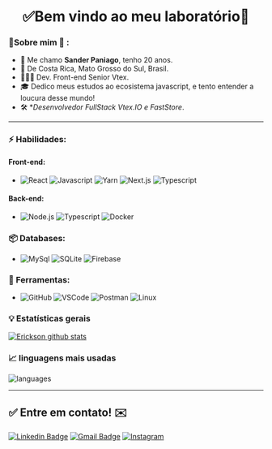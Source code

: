 <h1 align="center"> 
	✅Bem vindo ao meu laboratório🚀
</h1>

### 👦Sobre mim :seedling: : 
- 👋 Me chamo **Sander Paniago**, tenho 20 anos.
- 📌 De Costa Rica, Mato Grosso do Sul, Brasil.
- 👨🏻‍💻 Dev. Front-end Senior Vtex.
- 🎓 Dedico meus estudos ao ecosistema javascript, e tento entender a loucura desse mundo! 
- 🛠️ **Desenvolvedor FullStack Vtex.IO e FastStore*.

<hr>

### ⚡ Habilidades:
#### Front-end:
- ![React](https://img.shields.io/badge/-ReactJs-61DAFB?&logo=react&logoColor=000000) ![Javascript](https://img.shields.io/badge/-Javascript-F7DF1E?&logo=javascript&logoColor=000000) ![Yarn](https://img.shields.io/badge/-Yarn-2C8EBB?&logo=yarn&logoColor=FFFFFF) ![Next.js](https://img.shields.io/badge/-Next.js-000000?&logo=next.js&logoColor=FFFFFF) ![Typescript](https://img.shields.io/badge/-typescript-3178C6?&logo=typescript&logoColor=FFFFFF)

#### Back-end:
- ![Node.js](https://img.shields.io/badge/-Node.js-339933?&logo=node.js&logoColor=FFFFFF) ![Typescript](https://img.shields.io/badge/-typescript-3178C6?&logo=typescript&logoColor=FFFFFF) ![Docker](https://img.shields.io/badge/-Docker-2496ED?&logo=docker&logoColor=FFFFFF)

### 📦 Databases:
- ![MySql](https://img.shields.io/badge/-MySql-003B57?&logo=MySQL&logoColor=FFFFFF) ![SQLite](https://img.shields.io/badge/-SQLite-4479A1?&logo=sqlite&logoColor=FFFFFF) ![Firebase](https://img.shields.io/badge/-Firebase-FFCA28?&logo=firebase&logoColor=FFFFFF) 


### 🧰 Ferramentas:
- ![GitHub](https://img.shields.io/badge/-GitHub-181717?&logo=GitHub&logoColor=FFFFFF) ![VSCode](https://img.shields.io/badge/-VSCode-007ACC?&logo=Visual%20Studio%20Code&logoColor=FFFFFF) ![Postman](https://img.shields.io/badge/-Postman-FF6C37?&logo=Postman&logoColor=FFFFFF) ![Linux](https://img.shields.io/badge/-Linux-FCC624?&logo=Linux&logoColor=FFFFFF) 


### :bulb:  Estatísticas gerais 
 
[![Erickson github stats](https://github-readme-stats.vercel.app/api?username=sanderpaniago&theme=cobalt&show_icons=true)](https://github.com/sanderpaniago/github-readme-stats)

### 📈  linguagens mais usadas 
![languages](https://github-readme-stats.vercel.app/api/top-langs/?username=sanderpaniago&hide=scss,vba,jupyterNotebook&layout=compact&theme=cobalt&title_color=2ED3EA)

<hr>

## ✅ Entre em contato! ✉️

[![Linkedin Badge](https://img.shields.io/badge/-LinkedIn-blue?style=flat-square&logo=Linkedin&logoColor=white&link=https://linkedin.com/in/sander-paniago)](https://www.linkedin.com/in/ericksonlopesdev/)
 [![Gmail Badge](https://img.shields.io/badge/-Email-c14438?style=flat-square&logo=Gmail&logoColor=white&link=mailto:sanderppaniago@gmail.com)](mailto:ofc.erickson@gmail.com)
 [![Instagram](https://img.shields.io/badge/-Instagram-E4405F?&logo=Instagram&logoColor=FFFFFF)](https://www.instagram.com/sander_paniago/)

